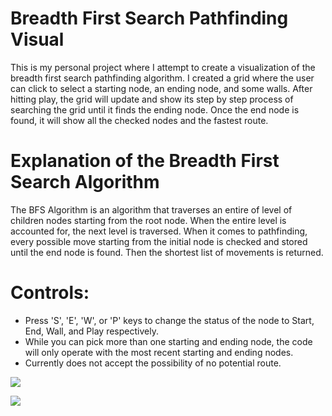 # Breadth First Search Pathfinding Visual

This is my personal project where I attempt to create a visualization of the breadth first search pathfinding algorithm. I created a grid where the user can click to select a starting node, an ending node, and some walls. After hitting play, the grid will update and show its step by step process of searching the grid until it finds the ending node. Once the end node is found, it will show all the checked nodes and the fastest route. 

# Explanation of the Breadth First Search Algorithm

The BFS Algorithm is an algorithm that traverses an entire of level of children nodes starting from the root node. When the entire level is accounted for, the next level is traversed. When it comes to pathfinding, every possible move starting from the initial node is checked and stored until the end node is found. Then the shortest list of movements is returned.

# Controls:
+ Press 'S', 'E', 'W', or 'P' keys to change the status of the node to Start, End, Wall, and Play respectively.
+ While you can pick more than one starting and ending node, the code will only operate with the most recent starting and ending nodes.
+ Currently does not accept the possibility of no potential route.


![](BFS.gif)

![](BFS2.gif)
